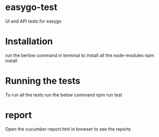 # easygo-test
UI and API tests for easygo

# Installation
run the berlow command in terminal to install all the node-modules
 npm install 


# Running the tests

To run all the tests run the below command
npm run test

# report

Open the cucumber-report.htnl in browser to see the reports

